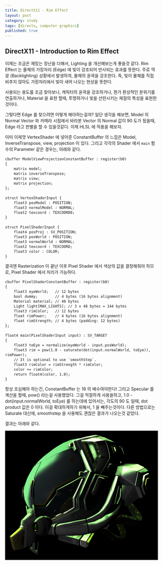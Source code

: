 ```yaml
---
title: DirectX11 - Rim Effect
layout: post
category: study
tags: [directx, computer graphics]
published: true
---
```


## DirectX11 - Introduction to Rim Effect

이제는 조금은 재밌는 장난을 더해서, Lighting 을 개선해보는게 좋을것 같다. Rim Effect 는 물체의 가장자리 (Edge) 에 빛이 강조되어 반사되는 효과를 뜻한다. 주로 역광 (Backlighting) 상황에서 발생하여, 물체의 윤곽을 강조한다. 즉, 빛이 물체를 직접 비추지 않아도 가장자리에서 빛이 새어 나오는 현상을 뜻한다.

사용되는 용도를 조금 찾아보니, 캐릭터의 윤곽을 강조하거나, 뭔가 환상적인 분위기를 연출하거나, Material 을 표현 할때, 투명하거나 빛을 산란시키는 재질의 특성을 표현한 것이다.

그렇다면 Edge 를 찾으려면 어떻게 해야하는걸까? 일단 생각을 해보면, Model 의 Normal Vector 와 카메라 시점에서 바라본 Vector 의 Normal 값이 90 도가 됬을때, Edge 라고 판별을 할 수 있을것같다. 이제 HLSL 에 적용을 해보자.

이미 이제껏 VertexShader 에 넣어준 ConstantBuffer 의 느낌은 Model, InverseTranspose, view, projection 이 있다. 그리고 각각의 Shader 에서 `main` 함수의 Parameter 같은 경우는, 아래와 같다.

```
cbuffer ModelViewProjectionConstantBuffer : register(b0)
{
    matrix model;
    matrix inverseTranspose;
    matrix view;
    matrix projection;
};

struct VertexShaderInput {
    float3 posModel : POSITION;
    float3 normalModel : NORMAL;
    float2 texcoord : TEXCOORD0;
}

struct PixelShaderInput {
    float4 posProj : SV_POSITION;
    float3 posWorld : POSITION;
    float3 normalWorld : NORMAL;
    float2 texcoord : TEXCOORD;
    float3 color : COLOR;
}
```

결국엔 Rasterization 이 끝난 이후 Pixel Shader 에서 색상의 값을 결정해줘야 하므로, Pixel Shader 에서 처리가 가능하다.

```
cbuffer PixelShaderConstantBuffer : register(b0)
{
    float3 eyeWorld;   // 12 bytes
    bool dummy;        // 4 bytes (16 bytes alignment)
    Material material; // 48 bytes
    Light light[MAX_LIGHTS]; // 3 x 48 bytes = 144 bytes
    float3 rimColor;   // 12 bytes
    float rimPower;    // 4 bytes (16 bytes alignment)
    float rimStrength; // 4 bytes (padding: 12 bytes)
};

float4 main(PixelShaderInput input) : SV_TARGET 
{
    float3 toEye = normalize(eyeWorld - input.posWorld);
    float3 rim = pow(1.0 - saturate(dot(input.normalWorld, toEye)), rimPower);
    // It is optional to use `smoothStep`.
    float3 rimColor = rimStrength * rimColor;
    color += rimColor;
    return float4(color, 1.0);
}
```

항상 조심해야 하는건, ConstantBuffer 는 16 의 배수여야한다! 그리고 Specular 를 계산을 할때, pow() 라는걸 사용했었다. 그걸 적절하게 사용을하고, 1.0 - dot(input.normalWorld, toEye) 를 하는데에 있어서는, 각도의 90 도 일때, dot product 값은 0 이다. 이걸 확대하게하기 위해서, 1 을 빼주는것이다. 다른 방법으로는 Saturate 대신에, smoothstep 을 사용해도 괜찮은 결과가 나오는것 같았다.

결과는 아래와 같다.

![alt text](../../../assets/img/photo/1_latest/helmet_5_20_2025.png)